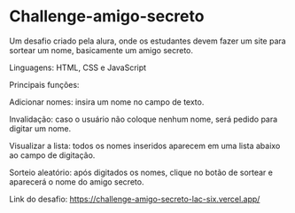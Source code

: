 # Challenge-amigo-secreto
Um desafio criado pela alura, onde os estudantes devem fazer um site para sortear um nome, basicamente um amigo secreto.

Linguagens: HTML, CSS e JavaScript

Principais funções:

Adicionar nomes: insira um nome no campo de texto.

Invalidação: caso o usuário não coloque nenhum nome, será pedido para digitar um nome.

Visualizar a lista: todos os nomes inseridos aparecem em uma lista abaixo ao campo de digitação.

Sorteio aleatório: após digitados os nomes, clique no botão de sortear e aparecerá o nome do amigo secreto.

Link do desafio: https://challenge-amigo-secreto-lac-six.vercel.app/
